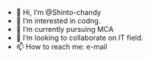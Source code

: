 - 👋 Hi, I’m @Shinto-chandy
- 👀 I’m interested in codng.
- 🌱 I’m currently pursuing MCA
- 💞️ I’m looking to collaborate on IT field.
- 📫 How to reach me: e-mail

<!---
Shinto-chandy/Shinto-chandy is a ✨ special ✨ repository because its `README.md` (this file) appears on your GitHub profile.
You can click the Preview link to take a look at your changes.
--->
